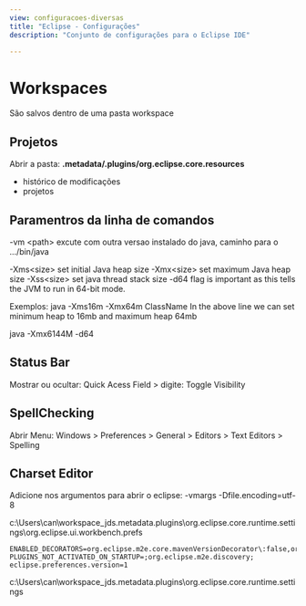 ```yaml
---
view: configuracoes-diversas
title: "Eclipse - Configurações"
description: "Conjunto de configurações para o Eclipse IDE"

---
```


# Workspaces
São salvos dentro de uma pasta workspace

## Projetos

Abrir a pasta: **.metadata/.plugins/org.eclipse.core.resources**
- histórico de modificações
- projetos


## Paramentros da linha de comandos
-vm \<path>		excute com outra versao instalado do java, caminho para o .../bin/java

-Xms\<size>		set initial Java heap size
-Xmx\<size>		set maximum Java heap size
-Xss\<size>		set java thread stack size
-d64 					flag is important as this tells the JVM to run in 64-bit mode.

Exemplos:
java -Xms16m -Xmx64m ClassName
In the above line we can set minimum heap to 16mb and maximum heap 64mb


java -Xmx6144M -d64


## Status Bar
Mostrar ou ocultar:
Quick Acess Field > digite: Toggle Visibility


## SpellChecking
Abrir Menu: Windows > Preferences > General > Editors > Text Editors > Spelling


## Charset Editor
Adicione nos argumentos para abrir o eclipse: -vmargs -Dfile.encoding=utf-8



c:\Users\can\workspace_jds\.metadata\.plugins\org.eclipse.core.runtime\.settings\org.eclipse.ui.workbench.prefs
```
ENABLED_DECORATORS=org.eclipse.m2e.core.mavenVersionDecorator\:false,org.eclipse.wst.server.ui.decorator\:false,org.eclipse.wst.jsdt.chromium.debug.ui.decorators.ChromiumJavaScript\:true,org.eclipse.jst.ws.jaxws.dom.integration.navigator.WebServiceDecorator\:true,org.eclipse.ui.LinkedResourceDecorator\:true,org.eclipse.ui.SymlinkDecorator\:true,org.eclipse.ui.VirtualResourceDecorator\:true,org.eclipse.ui.ContentTypeDecorator\:true,org.eclipse.ui.ResourceFilterDecorator\:false,org.eclipse.datatools.connectivity.sqm.core.internal.ui.explorer.DependencyDecoration\:true,org.eclipse.datatools.connectivity.sqm.core.internal.ui.explorer.ColumnDecoration\:true,org.eclipse.datatools.connectivity.sqm.core.internal.ui.explorer.ForeignKeyDecoration\:true,org.eclipse.datatools.connectivity.sqm.core.internal.ui.explorer.IndexTriggerDecoration\:true,org.eclipse.datatools.connectivity.internal.core.ui.bookmarkDecoration\:true,org.eclipse.datatools.connectivity.internal.core.ui.FilterNodeDecoration\:true,org.eclipse.wst.json.bower.ui.bower\:true,org.eclipse.wst.json.bower.ui.bowerrc\:true,org.eclipse.wst.json.eslint.ui.ESLint\:true,org.eclipse.wst.json.jshint.ui.jshint\:true,org.eclipse.wst.json.npm.ui.NPM\:true,org.eclipse.mylyn.context.ui.decorator.interest\:true,org.eclipse.debug.ui.prototype.decorator\:true,org.eclipse.datatools.enablement.sybase.systemtabledecorator\:true,org.eclipse.rse.subsystems.error.decorator\:true,org.eclipse.datatools.connectivity.ui.decorator.contentextension\:false,org.eclipse.m2e.core.maven2decorator\:true,org.eclipse.datatools.enablement.ingres.ui.providers.decorators.SynonymDecorationService\:true,org.eclipse.datatools.enablement.ingres.internal.ui.providers.decorators.ParameterDecorationService\:true,org.eclipse.mylyn.tasks.ui.decorators.task\:true,org.eclipse.team.cvs.ui.decorator\:false,org.sonarlint.eclipse.ui.navigatorDecorator\:true,org.sonarlint.eclipse.ui.sonarlintDecorator\:true,org.fusesource.ide.project.decorator.problem.route\:true,org.eclipse.jdt.ui.override.decorator\:true,org.eclipse.jdt.ui.interface.decorator\:true,org.eclipse.jdt.ui.buildpath.decorator\:true,org.eclipse.jdt.internal.ui.without.test.code.decorator\:true,org.eclipse.wst.server.ui.navigatorDecorator\:true,org.eclipse.jst.j2ee.navigator.internal.J2EEProjectDecorator\:true,org.eclipse.datatools.enablement.sybase.asa.proxytabledecorator\:true,org.eclipse.datatools.enablement.sybase.ase.webservicetabledecorator\:true,org.eclipse.rse.core.virtualobject.decorator\:true,org.eclipse.rse.core.binary.executable.decorator\:true,org.eclipse.rse.core.script.executable.decorator\:true,org.eclipse.rse.core.java.executable.decorator\:true,org.eclipse.rse.core.library.decorator\:true,org.eclipse.rse.core.link.decorator\:true,org.hibernate.eclipse.decorators.HibernateDecorator\:true,org.jboss.tools.jmx.ui.internal.views.navigator.JMXConnectionDecorator\:true,org.eclipse.wst.jsdt.ui.override.decorator\:true,org.eclipse.pde.ui.binaryProjectDecorator\:false,org.eclipse.egit.ui.internal.decorators.GitLightweightDecorator\:true,org.eclipse.egit.ui.internal.repository.RepositoryTreeNodeDecorator\:true,org.eclipse.buildship.ui.gradledecorator\:true,org.eclipse.jst.jee.ui.internal.navigator.ejb.BeanDecorator\:true,org.eclipse.jst.jee.navigator.internal.JEEProjectDecorator\:true,org.jboss.ide.eclipse.as.ui.extensions.xml.decorator\:true,org.jboss.ide.eclipse.as.ui.module.publish.decorator\:true,org.eclipse.jst.j2ee.internal.ui.util.AnnotationIconDecorator_servlet\:true,org.eclipse.jst.j2ee.internal.ui.util.AnnotationIconDecorator_ejb\:true,
PLUGINS_NOT_ACTIVATED_ON_STARTUP=;org.eclipse.m2e.discovery;
eclipse.preferences.version=1
```

c:\Users\can\workspace_jds\.metadata\.plugins\org.eclipse.core.runtime\.settings